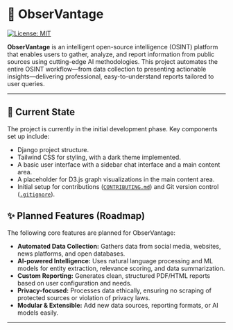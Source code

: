 
<!-- Optional: Add a logo or banner here -->
<!-- <p align="center">
  <img src="path/to/your/logo.png" alt="ObserVantage Logo" width="200"/>
</p> -->

# 🔭 ObserVantage
[![License: MIT](https://img.shields.io/badge/License-MIT-yellow.svg)](https://opensource.org/licenses/MIT)

**ObserVantage** is an intelligent open-source intelligence (OSINT) platform that enables users to gather, analyze, and report information from public sources using cutting-edge AI methodologies. This project automates the entire OSINT workflow—from data collection to presenting actionable insights—delivering professional, easy-to-understand reports tailored to user queries.

---

## 🚀 Current State

The project is currently in the initial development phase. Key components set up include:
- Django project structure.
- Tailwind CSS for styling, with a dark theme implemented.
- A basic user interface with a sidebar chat interface and a main content area.
- A placeholder for D3.js graph visualizations in the main content area.
- Initial setup for contributions ([`CONTRIBUTING.md`](CONTRIBUTING.md:0)) and Git version control ([`.gitignore`](.gitignore:0)).

## ✨ Planned Features (Roadmap)

The following core features are planned for ObserVantage:

- **Automated Data Collection:** Gathers data from social media, websites, news platforms, and open databases.
- **AI-powered Intelligence:** Uses natural language processing and ML models for entity extraction, relevance scoring, and data summarization.
- **Custom Reporting:** Generates clean, structured PDF/HTML reports based on user configuration and needs.
- **Privacy-focused:** Processes data ethically, ensuring no scraping of protected sources or violation of privacy laws.
- **Modular & Extensible:** Add new data sources, reporting formats, or AI models easily.

---

